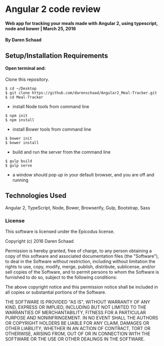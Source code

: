 # Angular 2 code review

#### Web app for tracking your meals made with Angular 2, using typescript, node and bower | March 25, 2016

#### By Daren Schaad

## Setup/Installation Requirements
#### Open terminal and:

Clone this repository.
```
$ cd ~/Desktop
$ git clone https://github.com/darenschaad/Angular2_Meal-Tracker.git
$ cd Meal-Tracker
```


* install Node tools from command line
```
$ npm init
$ npm install
```
* install Bower tools from command line
```
$ bower init
$ bower install
```
* build and run the server from the command line
```
$ gulp build
$ gulp serve
```
* a window should pop up in your default browser, and you are off and running


## Technologies Used

Angular 2, TypeScript, Node, Bower, Browserify, Gulp, Bootstrap, Sass

### License

This software is licensed under the Epicodus license.

Copyright (c) 2016 Daren Schaad

Permission is hereby granted, free of charge, to any person obtaining a copy of this software and associated documentation files (the "Software"), to deal in the Software without restriction, including without limitation the rights to use, copy, modify, merge, publish, distribute, sublicense, and/or sell copies of the Software, and to permit persons to whom the Software is furnished to do so, subject to the following conditions:

The above copyright notice and this permission notice shall be included in all copies or substantial portions of the Software.

THE SOFTWARE IS PROVIDED "AS IS", WITHOUT WARRANTY OF ANY KIND, EXPRESS OR IMPLIED, INCLUDING BUT NOT LIMITED TO THE WARRANTIES OF MERCHANTABILITY, FITNESS FOR A PARTICULAR PURPOSE AND NONINFRINGEMENT. IN NO EVENT SHALL THE AUTHORS OR COPYRIGHT HOLDERS BE LIABLE FOR ANY CLAIM, DAMAGES OR OTHER LIABILITY, WHETHER IN AN ACTION OF CONTRACT, TORT OR OTHERWISE, ARISING FROM, OUT OF OR IN CONNECTION WITH THE SOFTWARE OR THE USE OR OTHER DEALINGS IN THE SOFTWARE.
